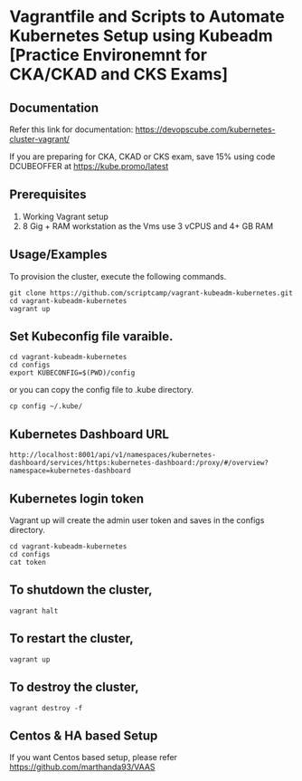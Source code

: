
# Vagrantfile and Scripts to Automate Kubernetes Setup using Kubeadm [Practice Environemnt for CKA/CKAD and CKS Exams]

## Documentation

Refer this link for documentation: https://devopscube.com/kubernetes-cluster-vagrant/

If you are preparing for CKA, CKAD or CKS exam, save 15% using code DCUBEOFFER at https://kube.promo/latest

## Prerequisites

1. Working Vagrant setup
2. 8 Gig + RAM workstation as the Vms use 3 vCPUS and 4+ GB RAM
 
## Usage/Examples

To provision the cluster, execute the following commands.

```shell
git clone https://github.com/scriptcamp/vagrant-kubeadm-kubernetes.git
cd vagrant-kubeadm-kubernetes
vagrant up
```

## Set Kubeconfig file varaible.

```shell
cd vagrant-kubeadm-kubernetes
cd configs
export KUBECONFIG=$(PWD)/config
```

or you can copy the config file to .kube directory.

```shell
cp config ~/.kube/
```

## Kubernetes Dashboard URL

```shell
http://localhost:8001/api/v1/namespaces/kubernetes-dashboard/services/https:kubernetes-dashboard:/proxy/#/overview?namespace=kubernetes-dashboard
```

## Kubernetes login token

Vagrant up will create the admin user token and saves in the configs directory.

```shell
cd vagrant-kubeadm-kubernetes
cd configs
cat token
```

## To shutdown the cluster, 

```shell
vagrant halt
```

## To restart the cluster,

```shell
vagrant up
```

## To destroy the cluster, 

```shell
vagrant destroy -f
```

## Centos & HA based Setup

If you want Centos based setup, please refer https://github.com/marthanda93/VAAS
  
